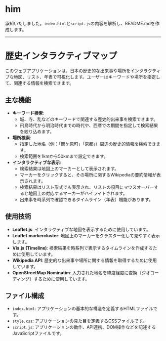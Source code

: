 # him
承知いたしました。`index.html`と`script.js`の内容を解析し、README.mdを作成します。

---

# 歴史インタラクティブマップ

このウェブアプリケーションは、日本の歴史的な出来事や場所をインタラクティブな地図、リスト、年表で可視化します。ユーザーはキーワードや場所を指定して、関連する情報を検索できます。

## 主な機能

* **キーワード検索**:
    * 城、寺、乱などのキーワードで関連する歴史的出来事を検索できます。
    * 飛鳥時代から明治時代までの時代や、西暦での期間を指定して検索結果を絞り込めます。
* **場所検索**:
    * 指定した地名（例：「関ケ原町」「京都」）周辺の歴史的情報を検索できます。
    * 検索範囲を1kmから50kmまで設定できます。
* **インタラクティブな表示**:
    * 検索結果は地図上のマーカーとして表示されます。
    * マーカーをクリックすると、その場所に関するWikipediaの要約情報が表示されます。
    * 検索結果はリスト形式でも表示され、リストの項目にマウスオーバーすると地図上の対応するマーカーがハイライトされます。
    * 出来事を時系列で確認できるタイムライン（年表）機能があります。

## 使用技術

* **Leaflet.js**: インタラクティブな地図を表示するために使用しています。
* **Leaflet.markercluster**: 地図上のマーカーをクラスター化して見やすく表示します。
* **Vis.js (Timeline)**: 検索結果を時系列で表示するタイムラインを作成するために使用しています。
* **Wikipedia API**: 歴史的な出来事や場所に関する情報を取得するために使用しています。
* **OpenStreetMap Nominatim**: 入力された地名を緯度経度に変換（ジオコーディング）するために使用しています。

## ファイル構成

* `index.html`: アプリケーションの基本的な構造を定義するHTMLファイルです。
* `style.css`: アプリケーションの見た目を定義するCSSファイルです。
* `script.js`: アプリケーションの動作、API連携、DOM操作などを記述するJavaScriptファイルです。
